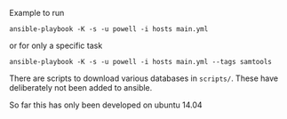 Example to run

    ansible-playbook -K -s -u powell -i hosts main.yml

or for only a specific task

    ansible-playbook -K -s -u powell -i hosts main.yml --tags samtools


There are scripts to download various databases in `scripts/`. These have deliberately not been added to ansible.

So far this has only been developed on ubuntu 14.04

